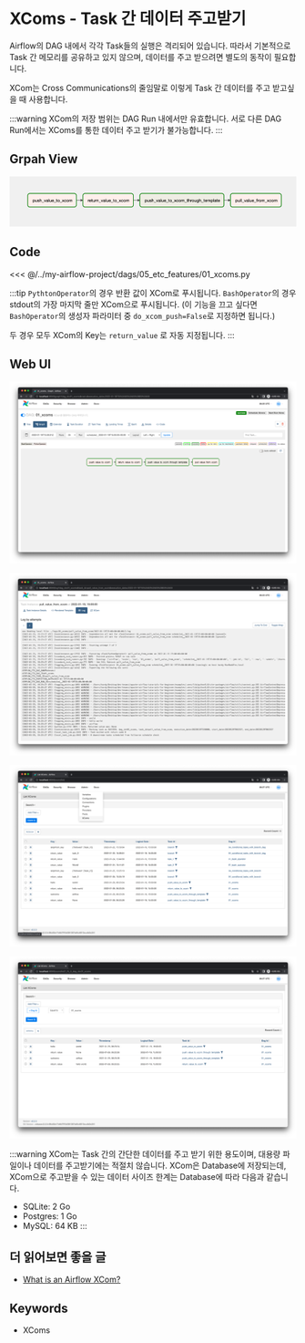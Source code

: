 # XComs - Task 간 데이터 주고받기

Airflow의 DAG 내에서 각각 Task들의 실행은 격리되어 있습니다.
따라서 기본적으로 Task 간 메모리를 공유하고 있지 않으며, 데이터를 주고 받으려면 별도의 동작이 필요합니다.

XCom는 Cross Communications의 줄임말로 이렇게 Task 간 데이터를 주고 받고싶을 때 사용합니다.

:::warning
XCom의 저장 범위는 DAG Run 내에서만 유효합니다.
서로 다른 DAG Run에서는 XComs를 통한 데이터 주고 받기가 불가능합니다.
:::

## Grpah View

![img_1.png](./img_1.png)

## Code

<<< @/../my-airflow-project/dags/05_etc_features/01_xcoms.py

:::tip
`PythtonOperator`의 경우 반환 값이 XCom로 푸시됩니다.
`BashOperator`의 경우 stdout의 가장 마지막 줄만 XCom으로 푸시됩니다.
(이 기능을 끄고 싶다면 `BashOperator`의 생성자 파라미터 중 `do_xcom_push=False`로 지정하면 됩니다.)

두 경우 모두 XCom의 Key는 `return_value` 로 자동 지정됩니다.
:::

## Web UI

![img_2.png](./img_2.png)

![img.png](./img.png)

![img_3.png](./img_3.png)

![img_4.png](./img_4.png)

:::warning
XCom는 Task 간의 간단한 데이터를 주고 받기 위한 용도이며, 대용량 파일이나 데이터를 주고받기에는 적절치 않습니다.
XCom은 Database에 저장되는데, XCom으로 주고받을 수 있는 데이터 사이즈 한계는 Database에 따라 다음과 같습니다.

- SQLite: 2 Go
- Postgres: 1 Go
- MySQL: 64 KB
:::

## 더 읽어보면 좋을 글

- [What is an Airflow XCom?](https://marclamberti.com/blog/airflow-xcom/)

## Keywords

- XComs

